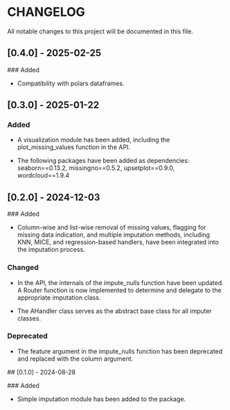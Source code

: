 # CHANGELOG

All notable changes to this project will be documented in this file.

## [0.4.0] - 2025-02-25

### Added

- Compatibility with polars dataframes.

## [0.3.0] - 2025-01-22

### Added

- A visualization module has been added, including the plot_missing_values function in the API.

- The following packages have been added as dependencies: seaborn==0.13.2, missingno==0.5.2, upsetplot==0.9.0, wordcloud==1.9.4

## [0.2.0] - 2024-12-03

### Added

- Column-wise and list-wise removal of missing values, flagging for missing data indication, and multiple imputation methods, including KNN, MICE, and regression-based handlers, have been integrated into the imputation process.

### Changed

- In the API, the internals of the impute_nulls function have been updated. A Router function is now implemented to determine and delegate to the appropriate imputation class.

- The AHandler class serves as the abstract base class for all imputer classes.

### Deprecated

- The feature argument in the impute_nulls function has been deprecated and replaced with the column argument.

## [0.1.0] - 2024-08-28

### Added

- Simple imputation module has been added to the package.
